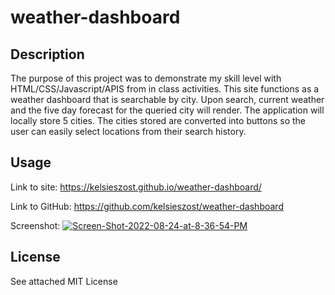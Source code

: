 # weather-dashboard

## Description
The purpose of this project was to demonstrate my skill level with HTML/CSS/Javascript/APIS from in class activities. This site functions as a weather dashboard that is searchable by city. Upon search, current weather and the five day forecast for the queried city will render. The application will locally store 5 cities. The cities stored are converted into buttons so the user can easily select locations from their search history. 

## Usage

Link to site:
https://kelsieszost.github.io/weather-dashboard/ 

Link to GitHub:
https://github.com/kelsieszost/weather-dashboard 

Screenshot:
<a href="https://ibb.co/yprDPXf"><img src="https://i.ibb.co/gdxG93j/Screen-Shot-2022-08-24-at-8-36-54-PM.png" alt="Screen-Shot-2022-08-24-at-8-36-54-PM"></a> 

## License

See attached MIT License

